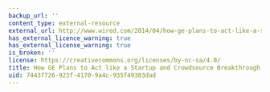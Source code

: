 ```yaml
---
backup_url: ''
content_type: external-resource
external_url: http://www.wired.com/2014/04/how-ge-plans-to-act-like-a-startup-and-crowdsource-great-ideas/
has_external_licence_warning: true
has_external_license_warning: true
is_broken: ''
license: https://creativecommons.org/licenses/by-nc-sa/4.0/
title: How GE Plans to Act like a Startup and Crowdsource Breakthrough Ideas
uid: 7443f726-923f-4170-9a4c-935f49303dad
---
```

